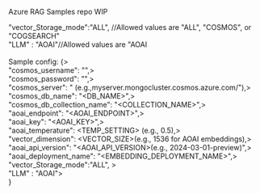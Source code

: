 Azure RAG Samples repo WIP

"vector_Storage_mode":"ALL", //Allowed values are "ALL", "COSMOS", or "COGSEARCH"<br/>
"LLM" : "AOAI"//Allowed values are "AOAI
<br/><br/>
Sample config:
{><br/>
    "cosmos_username": "<USERNAME>",><br/>
    "cosmos_password": "<PASSWORD>",><br/>
    "cosmos_server": "<SERVER> (e.g.,myserver.mongocluster.cosmos.azure.com/"),><br/>
    "cosmos_db_name": "<DB_NAME>",><br/>
    "cosmos_db_collection_name": "<COLLECTION_NAME>",><br/>
    "aoai_endpoint": "<AOAI_ENDPOINT>",><br/>
    "aoai_key": "<AOAI_KEY>",><br/>
    "aoai_temperature": <TEMP_SETTING> (e.g., 0.5),><br/>
    "vector_dimension": <VECTOR_SIZE>(e.g., 1536 for AOAI embeddings),><br/>
    "aoai_api_version": "<AOAI_API_VERSION>(e.g., 2024-03-01-preview)",><br/>
    "aoai_deployment_name": "<EMBEDDING_DEPLOYMENT_NAME>",><br/>
    "vector_Storage_mode":"ALL", ><br/>
    "LLM" : "AOAI"><br/>
}
